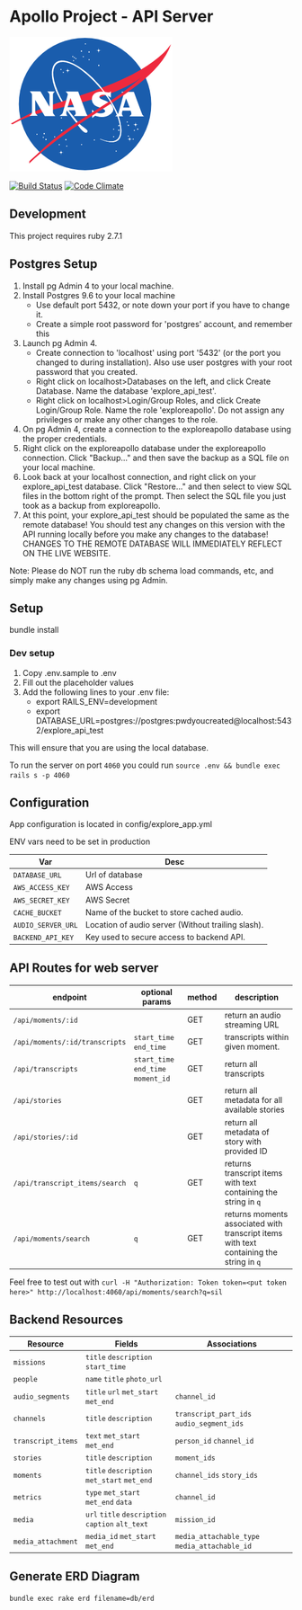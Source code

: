 # Apollo Project - API Server

![NASA](./NASA_logo.png?raw=true)

[![Build Status](https://travis-ci.org/UTD-CRSS/exploreapollo-api.svg?branch=master)](https://travis-ci.org/UTD-CRSS/exploreapollo-api)
[![Code Climate](https://codeclimate.com/github/UTD-CRSS/exploreapollo-api/badges/gpa.svg)](https://codeclimate.com/github/UTD-CRSS/exploreapollo-api)

## Development

This project requires ruby 2.7.1

## Postgres Setup

1. Install pg Admin 4 to your local machine.
2. Install Postgres 9.6 to your local machine
   - Use default port 5432, or note down your port if you have to change it.
   - Create a simple root password for 'postgres' account, and remember this
3. Launch pg Admin 4.
   - Create connection to 'localhost' using port '5432' (or the port you changed to during installation). Also use user postgres with your root password that you created.
   - Right click on localhost>Databases on the left, and click Create Database. Name the database 'explore_api_test'.
   - Right click on localhost>Login/Group Roles, and click Create Login/Group Role. Name the role 'exploreapollo'. Do not assign any privileges or make any other changes to the role.
4. On pg Admin 4, create a connection to the exploreapollo database using the proper credentials.
5. Right click on the exploreapollo database under the exploreapollo connection. Click "Backup..." and then save the backup as a SQL file on your local machine.
6. Look back at your localhost connection, and right click on your explore_api_test database. Click "Restore..." and then select to view SQL files in the bottom right of the prompt. Then select the SQL file you just took as a backup from exploreapollo.
7. At this point, your explore_api_test should be populated the same as the remote database! You should test any changes on this version with the API running locally before you make any changes to the database! CHANGES TO THE REMOTE DATABASE WILL IMMEDIATELY REFLECT ON THE LIVE WEBSITE.

Note: Please do NOT run the ruby db schema load commands, etc, and simply make any changes using pg Admin.

## Setup

bundle install

### Dev setup

1. Copy .env.sample to .env
2. Fill out the placeholder values
3. Add the following lines to your .env file:
   - export RAILS_ENV=development
   - export DATABASE_URL=postgres://postgres:pwdyoucreated@localhost:5432/explore_api_test

This will ensure that you are using the local database.

To run the server on port `4060` you could run `source .env && bundle exec rails s -p 4060`

## Configuration

App configuration is located in config/explore_app.yml

ENV vars need to be set in production

| Var                | Desc                                               |
| ------------------ | -------------------------------------------------- |
| `DATABASE_URL`     | Url of database                                    |
| `AWS_ACCESS_KEY`   | AWS Access                                         |
| `AWS_SECRET_KEY`   | AWS Secret                                         |
| `CACHE_BUCKET`     | Name of the bucket to store cached audio.          |
| `AUDIO_SERVER_URL` | Location of audio server (Without trailing slash). |
| `BACKEND_API_KEY`  | Key used to secure access to backend API.          |

## API Routes for web server

| endpoint                       | optional params                     | method | description                                                                             |
| ------------------------------ | ----------------------------------- | ------ | --------------------------------------------------------------------------------------- |
| `/api/moments/:id`             |                                     | GET    | return an audio streaming URL                                                           |
| `/api/moments/:id/transcripts` | `start_time` `end_time`             | GET    | transcripts within given moment.                                                        |
| `/api/transcripts`             | `start_time` `end_time` `moment_id` | GET    | return all transcripts                                                                  |
| `/api/stories`                 |                                     | GET    | return all metadata for all available stories                                           |
| `/api/stories/:id`             |                                     | GET    | return all metadata of story with provided ID                                           |
| `/api/transcript_items/search` | `q`                                 | GET    | returns transcript items with text containing the string in `q`                         |
| `/api/moments/search`          | `q`                                 | GET    | returns moments associated with transcript items with text containing the string in `q` |

Feel free to test out with
`curl -H "Authorization: Token token=<put token here>" http://localhost:4060/api/moments/search?q=sil`

## Backend Resources

| Resource           | Fields                                           | Associations                                  |
| ------------------ | ------------------------------------------------ | --------------------------------------------- |
| `missions`         | `title` `description` `start_time`               |                                               |
| `people`           | `name` `title` `photo_url`                       |                                               |
| `audio_segments`   | `title` `url` `met_start` `met_end`              | `channel_id`                                  |
| `channels`         | `title` `description`                            | `transcript_part_ids` `audio_segment_ids`     |
| `transcript_items` | `text` `met_start` `met_end`                     | `person_id` `channel_id`                      |
| `stories`          | `title` `description`                            | `moment_ids`                                  |
| `moments`          | `title` `description` `met_start` `met_end`      | `channel_ids` `story_ids`                     |
| `metrics`          | `type` `met_start` `met_end` `data`              | `channel_id`                                  |
| `media`            | `url` `title` `description` `caption` `alt_text` | `mission_id`                                  |
| `media_attachment` | `media_id` `met_start` `met_end`                 | `media_attachable_type` `media_attachable_id` |

## Generate ERD Diagram

```
bundle exec rake erd filename=db/erd
```
